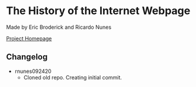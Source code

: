 # The History of the Internet Webpage
Made by Eric Broderick and Ricardo Nunes

[Project Homepage](https://rn44.github.io/historyInternet/index.html)

## Changelog
  * rnunes092420
    * Cloned old repo. Creating initial commit. 
    